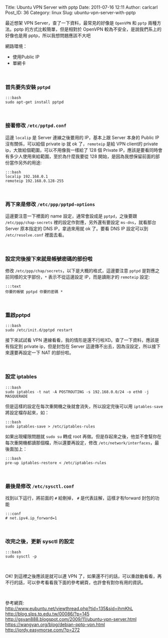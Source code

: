 Title: Ubuntu VPN Server with pptp
Date: 2011-07-16 12:11
Author: carlcarl
Post_ID: 36
Category: linux
Slug: ubuntu-vpn-server-with-pptp

最近想架 VPN Server，查了一下資料，最常見的好像是 `OpenVPN` 和 `pptp` 兩種方法。pptp 的方式比較簡單，但是相對於 OpenVPN 較為不安全，是說我們系上的好像也是用 pptp，所以我想問題應該不大吧

網路環境：

- 使用Public IP
- 單網卡

 

### 首先要先安裝 `pptpd`

	:::bash
	sudo apt-get install pptpd

 

### 接著修改 `/etc/pptpd.conf`

這邊 `localip` 是 Server 連線之後要用的 IP，基本上跟 Server 本身的 Public IP沒有關係，可以給個 private ip 就 ok 了，`remoteip` 是給 VPN client的 private
ip，大致給個範圍，可以不用像我一樣給了 128 個 Private IP，應該是要看同時會有多少人使用來給範圍，至於為什麼我要從 128 開始，是因為我想保留前面的部份當作另外的用途:

	:::bash
	localip 192.168.0.1
	remoteip 192.168.0.128-255

 

### 再下來是修改 `/etc/ppp/pptpd-options`

這邊要注意一下裡面的 name 設定，通常會設成是 `pptpd`，之後要跟 `/etc/ppp/chap-secrets` 裡的設定作對應，另外還有要設定 `ms-dns`，就看那台 Server 原本指定的 DNS IP，拿過來用就 ok 了。要看 DNS IP 設定可以到 `/etc/resolve.conf` 裡面去看。

 

### 設定完後接下來就是帳號密碼的部份啦

修改 `/etc/ppp/chap/secrets`，以下是大概的格式，這邊要注意 `pptpd` 是對應之前同樣的文字部份，`*` 表示不從這邊設定 IP，而是讀剛才的 `remoteip` 設定:

	:::text
	你要的帳號 pptpd 你要的密碼 *

 

### 重啟pptpd

	:::bash
	sudo /etc/init.d/pptpd restart


接下來試試看 VPN 連線看看，我的情形是還不行啦XD。查了一下資料，應該是有指定到 private
ip，但是封包在 Server 這邊傳不出去，因為沒設定，所以接下來還要再設定一下 NAT 的部份啦。

 

### 設定 iptables

	:::bash
	sudo iptables -t nat -A POSTROUTING -s 192.168.0.0/24 -o eth0 -j MASQUERADE


但是這樣的設定在每次重開機之後就會消失，所以設定完後可以用 `iptables-save` 將設定檔存起來，如：

	:::bash
	sudo iptables-save > /etc/iptables-rules

如果出現權限問題就 `sudo su` 轉成 root 再做。但是存起來之後，他並不會幫你在每次重開機都讀那個檔，所以還要再設定，修改 `/etc/network/interfaces`，最後面加上：

	:::bash
	pre-up iptables-restore < /etc/iptables-rules

 

### 最後是修改 `/etc/sysctl.conf`

找到以下這行，將前面的 `#` 給刪掉， `#` 是代表註解，這樣才有forward 封包的功能

	:::conf
	# net.ipv4.ip_forward=1
 

### 改完之後，更新 sysctl 的設定

	:::bash
	sudo sysctl -p

 

OK! 到這裡之後應該是就可以連 VPN 了，如果還不行的話，可以重啟動看看，再不行的話，可以參考看看我下面的參考網頁，也許會有對你有用的資訊。

 

參考網頁:  
<http://www.eubuntu.net/viewthread.php?tid=135&sid=ihmKhL>  
<http://blog.slps.tp.edu.tw/00086/?p=145>  
<http://gsyan888.blogspot.com/2009/11/ubuntu-vpn-server.html>  
<https://wangyan.org/blog/debian-pptp-vpn.html>  
<http://jordy.easymorse.com/?p=272>  
